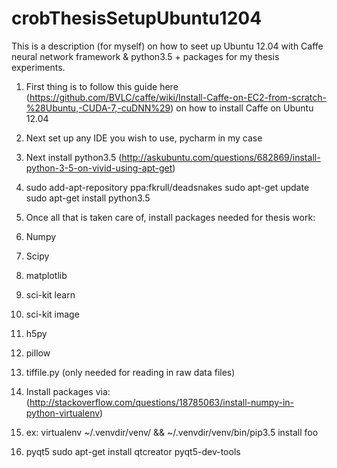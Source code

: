 # crobThesisSetupUbuntu1204
This is a description (for myself) on how to seet up Ubuntu 12.04 with Caffe neural network framework &amp; python3.5 + packages for my thesis experiments.

1. First thing is to follow this guide here (https://github.com/BVLC/caffe/wiki/Install-Caffe-on-EC2-from-scratch-%28Ubuntu,-CUDA-7,-cuDNN%29) on how to install Caffe on Ubuntu 12.04
2. Next set up any IDE you wish to use, pycharm in my case
3. Next install python3.5 (http://askubuntu.com/questions/682869/install-python-3-5-on-vivid-using-apt-get)
4.    sudo add-apt-repository ppa:fkrull/deadsnakes
      sudo apt-get update
      sudo apt-get install python3.5

5. Once all that is taken care of, install packages needed for thesis work:
6.  Numpy
7.  Scipy
8.  matplotlib
8.  sci-kit learn
9.  sci-kit image
9.  h5py
9.  pillow
10.  tiffile.py (only needed for reading in raw data files)

11.   Install packages via:  (http://stackoverflow.com/questions/18785063/install-numpy-in-python-virtualenv)
12.   ex: virtualenv ~/.venvdir/venv/ && ~/.venvdir/venv/bin/pip3.5 install foo
13.   pyqt5 sudo apt-get install qtcreator pyqt5-dev-tools
